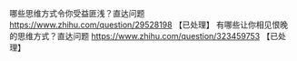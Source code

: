 哪些思维方式令你受益匪浅？直达问题	https://www.zhihu.com/question/29528198 【已处理】
有哪些让你相见恨晚的思维方式？直达问题	https://www.zhihu.com/question/323459753 【已处理】
